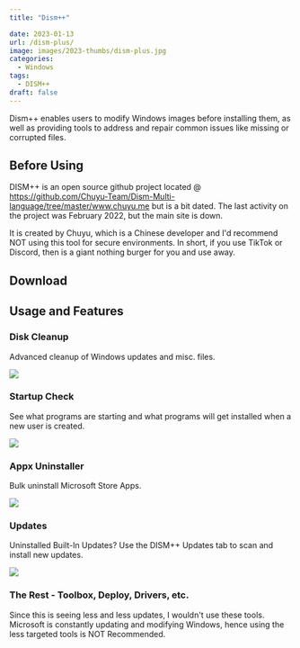```yaml
---
title: "Dism++"

date: 2023-01-13
url: /dism-plus/
image: images/2023-thumbs/dism-plus.jpg
categories:
  - Windows
tags:
  - DISM++
draft: false
---
```

Dism++ enables users to modify Windows images before installing them, as well as providing tools to address and repair common issues like missing or corrupted files.
<!--more-->

## Before Using

DISM++ is an open source github project located @ <https://github.com/Chuyu-Team/Dism-Multi-language/tree/master/www.chuyu.me> but is a bit dated. The last activity on the project was February 2022, but the main site is down. 

It is created by Chuyu, which is a Chinese developer and I'd recommend NOT using this tool for secure environments. In short, if you use TikTok or Discord, then is a giant nothing burger for you and use away.

## Download

## Usage and Features

### Disk Cleanup

Advanced cleanup of Windows updates and misc. files.

![](/images/2023/dism-plus/cleanup.png)

### Startup Check

See what programs are starting and what programs will get installed when a new user is created.

![](/images/2023/dism-plus/startup.png)

### Appx Uninstaller

Bulk uninstall Microsoft Store Apps.

![](/images/2023/dism-plus/appx.png)

### Updates

Uninstalled Built-In Updates? Use the DISM++ Updates tab to scan and install new updates.

![](/images/2023/dism-plus/updates.png)

### The Rest - Toolbox, Deploy, Drivers, etc.

Since this is seeing less and less updates, I wouldn't use these tools. Microsoft is constantly updating and modifying Windows, hence using the less targeted tools is NOT Recommended.
